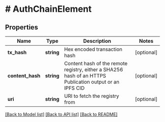 # # AuthChainElement

## Properties

Name | Type | Description | Notes
------------ | ------------- | ------------- | -------------
**tx_hash** | **string** | Hex encoded transaction hash | [optional] 
**content_hash** | **string** | Content hash of the remote registry, either a SHA256 hash of an HTTPS Publication output or an IPFS CID | [optional] 
**uri** | **string** | URI to fetch the registry from | [optional] 

[[Back to Model list]](../../README.md#documentation-for-models) [[Back to API list]](../../README.md#documentation-for-api-endpoints) [[Back to README]](../../README.md)


